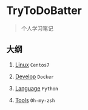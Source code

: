 # TryToDoBatter

> 个人学习笔记

## 大纲
1. [Linux](./Linux/README.md)
`Centos7`

2. [Develop](./Develop/README.md)
`Docker`

3. [Language](./Language/README.md)
`Python`

4. [Tools](./Tools/README.md)
`Oh-my-zsh`

